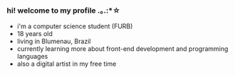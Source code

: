 ### hi! welcome to my profile .｡.:*☆
* i'm a computer science student (FURB)
* 18 years old
* living in Blumenau, Brazil 
* currently learning more about front-end development and programming languages  
* also a digital artist in my free time 
